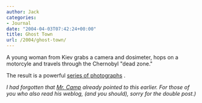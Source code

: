 ```yaml
---
author: Jack
categories:
- Journal
date: "2004-04-03T07:42:24+00:00"
title: Ghost Town
url: /2004/ghost-town/
---
```


A young woman from Kiev grabs a camera and dosimeter, hops on a motorcyle and travels through the Chernobyl "dead zone."

The result is a powerful [series of photographs][1] .

_I had forgotten that [Mr. Camp][2] already pointed to this earlier. For those of you who also read his weblog, (and you should), sorry for the double post.)_

 [1]: http://www.angelfire.com/extreme4/kiddofspeed
 [2]: http://www.tmcamp.com/